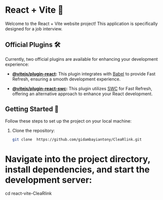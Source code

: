# React + Vite 🚀

Welcome to the React + Vite website project! This application is specifically designed for a job interview.

## Official Plugins 🛠️

Currently, two official plugins are available for enhancing your development experience:

- **[@vitejs/plugin-react](https://github.com/vitejs/vite-plugin-react/blob/main/packages/plugin-react/README.md):** This plugin integrates with [Babel](https://babeljs.io/) to provide Fast Refresh, ensuring a smooth development experience.

- **[@vitejs/plugin-react-swc](https://github.com/vitejs/vite-plugin-react-swc):** This plugin utilizes [SWC](https://swc.rs/) for Fast Refresh, offering an alternative approach to enhance your React development.

## Getting Started 🚀

Follow these steps to set up the project on your local machine:

1. Clone the repository:
   ```bash
   git clone  https://github.com/gidambayiantony/CleaRlink.git

# Navigate into the project directory, install dependencies, and start the development server:
cd react-vite-CleaRlink

